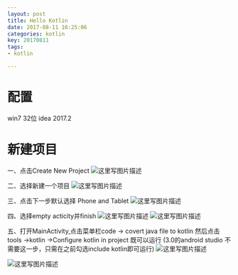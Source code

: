 ```yaml
---
layout: post
title: Hello Kotlin
date: 2017-08-11 16:25:06
categories: kotlin
key: 20170811
tags:
- kotlin

---
```


配置
==
win7 32位
idea 2017.2

新建项目
==

一、点击Create New Project
![这里写图片描述](http://img.blog.csdn.net/20170811154234088?watermark/2/text/aHR0cDovL2Jsb2cuY3Nkbi5uZXQvcXFfMzI3ODMzNTM=/font/5a6L5L2T/fontsize/400/fill/I0JBQkFCMA==/dissolve/70/gravity/SouthEast)

二、选择新建一个项目
![这里写图片描述](http://img.blog.csdn.net/20170811154442237?watermark/2/text/aHR0cDovL2Jsb2cuY3Nkbi5uZXQvcXFfMzI3ODMzNTM=/font/5a6L5L2T/fontsize/400/fill/I0JBQkFCMA==/dissolve/70/gravity/SouthEast)

三、点击下一步默认选择 Phone and Tablet
![这里写图片描述](http://img.blog.csdn.net/20170811154545946?watermark/2/text/aHR0cDovL2Jsb2cuY3Nkbi5uZXQvcXFfMzI3ODMzNTM=/font/5a6L5L2T/fontsize/400/fill/I0JBQkFCMA==/dissolve/70/gravity/SouthEast)

四、选择empty acticity并finish
![这里写图片描述](http://img.blog.csdn.net/20170811154752387?watermark/2/text/aHR0cDovL2Jsb2cuY3Nkbi5uZXQvcXFfMzI3ODMzNTM=/font/5a6L5L2T/fontsize/400/fill/I0JBQkFCMA==/dissolve/70/gravity/SouthEast)
![这里写图片描述](http://img.blog.csdn.net/20170811154716849?watermark/2/text/aHR0cDovL2Jsb2cuY3Nkbi5uZXQvcXFfMzI3ODMzNTM=/font/5a6L5L2T/fontsize/400/fill/I0JBQkFCMA==/dissolve/70/gravity/SouthEast)

五、打开MainActivity,点击菜单栏code -> covert java file to kotlin 
然后点击tools ->kotlin ->Configure kotlin in project 既可以运行
(3.0的android studio 不需要这一步，只需在之前勾选include kotlin即可运行)
![这里写图片描述](http://img.blog.csdn.net/20170811155008495?watermark/2/text/aHR0cDovL2Jsb2cuY3Nkbi5uZXQvcXFfMzI3ODMzNTM=/font/5a6L5L2T/fontsize/400/fill/I0JBQkFCMA==/dissolve/70/gravity/SouthEast)

![这里写图片描述](http://img.blog.csdn.net/20170811155230581?watermark/2/text/aHR0cDovL2Jsb2cuY3Nkbi5uZXQvcXFfMzI3ODMzNTM=/font/5a6L5L2T/fontsize/400/fill/I0JBQkFCMA==/dissolve/70/gravity/SouthEast)
